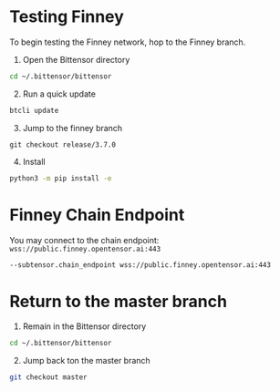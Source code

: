 # Testing Finney

To begin testing the Finney network, hop to the Finney branch.

1. Open the Bittensor directory
```bash
cd ~/.bittensor/bittensor
```

2. Run a quick update
```bash
btcli update
```

3. Jump to the finney branch
```
git checkout release/3.7.0
```

4. Install
```bash
python3 -m pip install -e
```

# Finney Chain Endpoint

You may connect to the chain endpoint:
``
wss://public.finney.opentensor.ai:443
``
```bash
--subtensor.chain_endpoint wss://public.finney.opentensor.ai:443
```


# Return to the master branch

1. Remain in the Bittensor directory
```bash
cd ~/.bittensor/bittensor
```

2. Jump back ton the master branch
```bash
git checkout master
```

